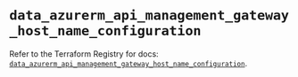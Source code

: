 # `data_azurerm_api_management_gateway_host_name_configuration`

Refer to the Terraform Registry for docs: [`data_azurerm_api_management_gateway_host_name_configuration`](https://registry.terraform.io/providers/hashicorp/azurerm/4.47.0/docs/data-sources/api_management_gateway_host_name_configuration).
